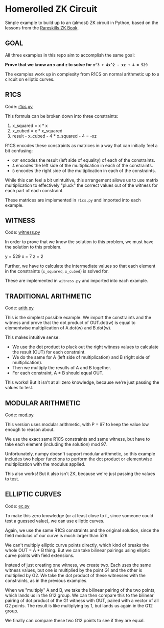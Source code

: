 # Homerolled ZK Circuit

Simple example to build up to an (almost) ZK circuit in Python, based on the lessons from the [Rareskills ZK Book](https://www.rareskills.io/zk-book).

## GOAL

All three examples in this repo aim to accomplish the same goal:

**Prove that we know an `x` and `z` to solve for `x^3 + 4x^2 - xz + 4 = 529`**

The examples work up in complexity from R1CS on normal arithmetic up to a circuit on elliptic curves.

## R1CS

Code: [r1cs.py](./r1cs.py)

This formula can be broken down into three constraints:

1) x_squared = x * x
2) x_cubed = x * x_squared
3) result - x_cubed - 4 * x_squared - 4 = -xz

R1CS encodes these constraints as matrices in a way that can initially feel a bit confusing:

- `OUT` encodes the result (left side of equality) of each of the constraints.
- `A` encodes the left side of the multiplication in each of the constraints.
- `B` encodes the right side of the multiplication in each of the constraints.

While this can feel a bit unintuitive, this arrangement allows us to use matrix multiplication to effectively "pluck" the correct values out of the witness for each part of each constraint.

These matrices are implemented in `r1cs.py` and imported into each example.

## WITNESS

Code: [witness.py](./witness.py)

In order to prove that we know the solution to this problem, we must have the solution to this problem.

y = 529
x = 7
z = 2

Further, we have to calculate the intermediate values so that each element in the constraints (`x_squared`, `x_cubed`) is solved for.

These are implemented in `witness.py` and imported into each example.

## TRADITIONAL ARITHMETIC

Code: [arith.py](./arith.py)

This is the simplest possible example. We import the constraints and the witness and prove that the dot product of OUT.dot(w) is equal to elementwise multiplication of A.dot(w) and B.dot(w).

This makes intuitive sense:
- We use the dot product to pluck out the right witness values to calculate the result (OUT) for each constraint.
- We do the same for A (left side of multiplication) and B (right side of multiplication).
- Then we multiply the results of A and B together.
- For each constraint, A * B should equal OUT.

This works! But it isn't at all zero knowledge, because we're just passing the values to test.

## MODULAR ARITHMETIC

Code: [mod.py](./mod.py)

This version uses modular arithmetic, with P = 97 to keep the value low enough to reason about.

We use the exact same R1CS constraints and same witness, but have to take each element (including the solution) mod 97.

Unfortunately, numpy doesn't support modular arithmetic, so this example includes two helper functions to perform the dot product or elementwise multiplication with the modulus applied.

This also works! But it also isn't ZK, because we're just passing the values to test.

## ELLIPTIC CURVES

Code: [ec.py](./ec.py)

To make this zero knowledge (or at least close to it, since someone could test a guessed value), we can use elliptic curves.

Again, we use the same R1CS constraints and the original solution, since the field modulus of our curve is much larger than 529.

We can't multiply elliptic curve points directly, which kind of breaks the whole OUT = A * B thing. But we can take bilinear pairings using elliptic curve points with field extensions.

Instead of just creating one witness, we create two. Each uses the same witness values, but one is multiplied by the point G1 and the other is multiplied by G2. We take the dot product of these witnesses with the constraints, as in the previous examples.

When we "multiply" A and B, we take the bilinear pairing of the two points, which lands us in the G12 group. We can then compare this to the bilinear pairing of dot product of the G1 witness with OUT, paired with a vector of all G2 points. The result is like multiplying by 1, but lands us again in the G12 group.

We finally can compare these two G12 points to see if they are equal.

